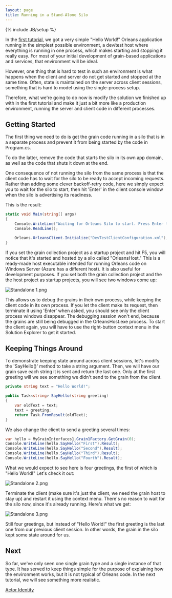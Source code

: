 ```yaml
---
layout: page
title: Running in a Stand-Alone Silo
---
```

{% include JB/setup %}


In the [first tutorial](), we got a very simple "Hello World!" Orleans application running in the simplest possible environment, a dev/test host where everything is running in one process, which makes starting and stopping it really easy. For most of your initial development of grain-based applications and services, that environment will be ideal.

 However, one thing that is hard to test in such an environment is what happens when the client and server do not get started and stopped at the same time. Often, state is maintained on the server across client sessions, something that is hard to model using the single-process setup.

 Therefore, what we're going to do now is modify the solution we finished up with in the first tutorial and make it just a bit more like a production environment, running the server and client code in different processes.

## Getting Started

The first thing we need to do is get the grain code running in a silo that is in a separate process and prevent it from being started by the code in Program.cs.

 To do the latter, remove the code that starts the silo in its own app domain, as well as the code that shuts it down at the end.

 One consequence of not running the silo from the same process is that the client code has to wait for the silo to be ready to accept incoming requests. Rather than adding some clever backoff-retry code, here we simply expect you to wait for the silo to start, then hit 'Enter' in the client console window when the silo is advertising its readiness.

 This is the result:

``` csharp
static void Main(string[] args)
{
    Console.WriteLine("Waiting for Orleans Silo to start. Press Enter to proceed...");
    Console.ReadLine();

    Orleans.OrleansClient.Initialize("DevTestClientConfiguration.xml");
}
```

 If you set the grain collection project as a startup project and hit F5, you will notice that it's started and hosted by a silo called "OrleansHost." This is a ready-made host executable intended for running Orleans code on Windows Server (Azure has a different host). It is also useful for development purposes. If you set both the grain collection project and the the host project as startup projects, you will see two windows come up:

![Standalone 1.png](http://download-codeplex.sec.s-msft.com/Download?ProjectName=orleans&DownloadId=810442)

 This allows us to debug the grains in their own process, while keeping the client code in its own process. If you let the client make its request, then terminate it using 'Enter' when asked, you should see only the client process windows disappear. The debugging session won't end, because the grains are still being debugged in the OrleansHost.exe process. To start the client again, you will have to use the right-button context menu in the Solution Explorer to get it started.

## Keeping Things Around

To demonstrate keeping state around across client sessions, let's modify the 'SayHello()' method to take a string argument. Then, we will have our grain save each string it is sent and return the last one. Only at the first greeting will we see something we didn't send to the grain from the client.

``` csharp
private string text = "Hello World!";

public Task<string> SayHello(string greeting)
{
    var oldText = text;
    text = greeting;
    return Task.FromResult(oldText);
}
```


 We also change the client to send a greeting several times:

``` csharp
var hello = MyGrainInterfaces1.Grain1Factory.GetGrain(0);
Console.WriteLine(hello.SayHello("First").Result);
Console.WriteLine(hello.SayHello("Second").Result);
Console.WriteLine(hello.SayHello("Third").Result);
Console.WriteLine(hello.SayHello("Fourth").Result);
```

 What we would expect to see here is four greetings, the first of which is "Hello World!" Let's check it out:

![Standalone 2.png](http://download-codeplex.sec.s-msft.com/Download?ProjectName=orleans&DownloadId=810443)

 Terminate the client (make sure it's just the client, we need the grain host to stay up) and restart it using the context menu. There's no reason to wait for the silo now, since it's already running. Here's what we get:

![Standalone 3.png](http://download-codeplex.sec.s-msft.com/Download?ProjectName=orleans&DownloadId=810444)

 Still four greetings, but instead of "Hello World!" the first greeting is the last one from our previous client session. In other words, the grain in the silo kept some state around for us.

## Next

So far, we've only seen one single grain type and a single instance of that type. It has served to keep things simple for the purpose of explaining how the environment works, but it is not typical of Orleans code. In the next tutorial, we will see something more realistic.

[Actor Identity](Actor-Identity)

